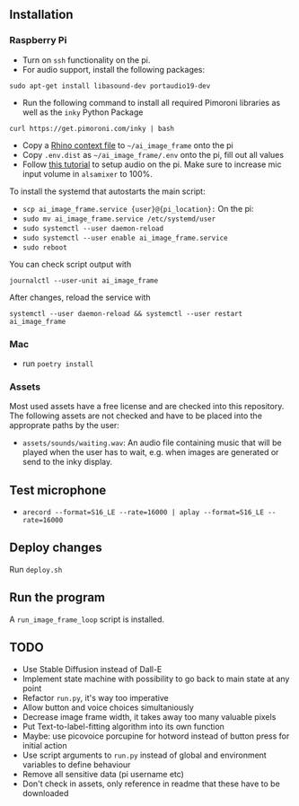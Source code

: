 ## Installation

### Raspberry Pi

- Turn on `ssh` functionality on the pi.
- For audio support, install the following packages:
```
sudo apt-get install libasound-dev portaudio19-dev
```
- Run the following command to install all required Pimoroni libraries as well as the `inky` Python Package
```
curl https://get.pimoroni.com/inky | bash
```
- Copy a [Rhino context file](https://picovoice.ai/docs/quick-start/rhino-python/) to `~/ai_image_frame` onto the pi
- Copy `.env.dist` as `~/ai_image_frame/.env` onto the pi, fill out all values
- Follow [this tutorial](https://iotbytes.wordpress.com/connect-configure-and-test-usb-microphone-and-speaker-with-raspberry-pi/) to setup audio on the pi. Make sure to increase mic input volume in `alsamixer` to 100%.

To install the systemd that autostarts the main script:
- `scp ai_image_frame.service {user}@{pi_location}:`
On the pi:
- `sudo mv ai_image_frame.service /etc/systemd/user`
- `sudo systemctl --user daemon-reload`
- `sudo systemctl --user enable ai_image_frame.service`
- `sudo reboot`

You can check script output with
```
journalctl --user-unit ai_image_frame
```

After changes, reload the service with
```
systemctl --user daemon-reload && systemctl --user restart ai_image_frame
```

### Mac

- run `poetry install`

### Assets

Most used assets have a free license and are checked into this repository. The
following assets are not checked and have to be placed into the approprate
paths by the user:
- `assets/sounds/waiting.wav`: An audio file containing music that will be
  played when the user has to wait, e.g. when images are generated or send to
  the inky display.

## Test microphone

- `arecord --format=S16_LE --rate=16000 | aplay --format=S16_LE --rate=16000`

## Deploy changes

Run `deploy.sh`

## Run the program

A `run_image_frame_loop` script is installed.

## TODO

- Use Stable Diffusion instead of Dall-E
- Implement state machine with possibility to go back to main state at any point
- Refactor `run.py`, it's way too imperative
- Allow button and voice choices simultaniously
- Decrease image frame width, it takes away too many valuable pixels
- Put Text-to-label-fitting algorithm into its own function
- Maybe: use picovoice porcupine for hotword instead of button press for initial action
- Use script arguments to `run.py` instead of global and environment variables to define behaviour
- Remove all sensitive data (pi username etc)
- Don't check in assets, only reference in readme that these have to be downloaded
